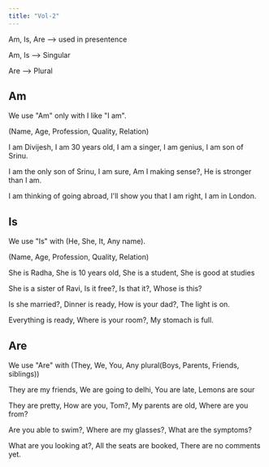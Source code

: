 ```yaml
---
title: "Vol-2"
---
```


Am, Is, Are --> used in presentence 

Am, Is --> Singular

Are --> Plural

## Am

We use "Am" only with I like "I am".

(Name, Age, Profession, Quality, Relation)

I am Divijesh, I am 30 years old, I am a singer, I am genius, I am son of Srinu.

I am the only son of Srinu, I am sure, Am I making sense?, He is stronger than I am.

I am thinking of going abroad,  I'll show you that I am right, I am in London.

## Is

We use "Is" with (He, She, It, Any name).

(Name, Age, Profession, Quality, Relation)

She is Radha, She is 10 years old, She is a student, She is good at studies

She is a sister of Ravi, Is it free?, Is that it?, Whose is this?

Is she married?, Dinner is ready, How is your dad?, The light is on.

Everything is ready, Where is your room?, My stomach is full.


## Are

We use "Are" with (They, We, You, Any plural(Boys, Parents, Friends, siblings))

They are my friends, We are going to delhi, You are late, Lemons are sour

They are pretty, How are you, Tom?, My parents are old, Where are you from?

Are you able to swim?, Where are my glasses?, What are the symptoms?

What are you looking at?, All the seats are booked, There are no comments yet.

